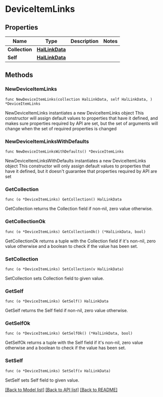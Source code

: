 # DeviceItemLinks

## Properties

Name | Type | Description | Notes
------------ | ------------- | ------------- | -------------
**Collection** | [**HalLinkData**](HalLinkData.md) |  | 
**Self** | [**HalLinkData**](HalLinkData.md) |  | 

## Methods

### NewDeviceItemLinks

`func NewDeviceItemLinks(collection HalLinkData, self HalLinkData, ) *DeviceItemLinks`

NewDeviceItemLinks instantiates a new DeviceItemLinks object
This constructor will assign default values to properties that have it defined,
and makes sure properties required by API are set, but the set of arguments
will change when the set of required properties is changed

### NewDeviceItemLinksWithDefaults

`func NewDeviceItemLinksWithDefaults() *DeviceItemLinks`

NewDeviceItemLinksWithDefaults instantiates a new DeviceItemLinks object
This constructor will only assign default values to properties that have it defined,
but it doesn't guarantee that properties required by API are set

### GetCollection

`func (o *DeviceItemLinks) GetCollection() HalLinkData`

GetCollection returns the Collection field if non-nil, zero value otherwise.

### GetCollectionOk

`func (o *DeviceItemLinks) GetCollectionOk() (*HalLinkData, bool)`

GetCollectionOk returns a tuple with the Collection field if it's non-nil, zero value otherwise
and a boolean to check if the value has been set.

### SetCollection

`func (o *DeviceItemLinks) SetCollection(v HalLinkData)`

SetCollection sets Collection field to given value.


### GetSelf

`func (o *DeviceItemLinks) GetSelf() HalLinkData`

GetSelf returns the Self field if non-nil, zero value otherwise.

### GetSelfOk

`func (o *DeviceItemLinks) GetSelfOk() (*HalLinkData, bool)`

GetSelfOk returns a tuple with the Self field if it's non-nil, zero value otherwise
and a boolean to check if the value has been set.

### SetSelf

`func (o *DeviceItemLinks) SetSelf(v HalLinkData)`

SetSelf sets Self field to given value.



[[Back to Model list]](../README.md#documentation-for-models) [[Back to API list]](../README.md#documentation-for-api-endpoints) [[Back to README]](../README.md)


